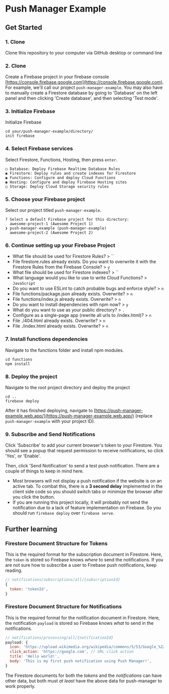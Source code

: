 # Push Manager Example

## Get Started
### 1. Clone
Clone this repository to your computer via GitHub desktop or command line

### 2. Clone
Create a Firebase project in your firebase console [https://console.firebase.google.com](https://console.firebase.google.com). For example, we'll call our project `push-manager-example`.
You may also have to manually create a Firestore database by going to 'Database' on the left panel and then clicking 'Create database', and then selecting 'Test mode'.

### 3. Initialize Firebase
Initialize Firebase
```shell
cd your/push-manager-example/directory/
init firebase
```

### 4. Select Firebase services
Select Firestore, Functions, Hosting, then press `enter`.
```shell
◯ Database: Deploy Firebase Realtime Database Rules
◉ Firestore: Deploy rules and create indexes for Firestore
◉ Functions: Configure and deploy Cloud Functions
◉ Hosting: Configure and deploy Firebase Hosting sites
◯ Storage: Deploy Cloud Storage security rules
```

### 5. Choose your Firebase project
Select our project titled `push-manager-example`.
```shell
? Select a default Firebase project for this directory:
  awesome-project-1 (Awesome Project 1)
❯ push-manager-example (push-manager-example)
  awesome-project-2 (Awesome Project 2)
```

### 6. Continue setting up your Firebase Project
* What file should be used for Firestore Rules? > ``
* File firestore.rules already exists. Do you want to overwrite it with the Firestore Rules from the Firebase Console? > `y`
* What file should be used for Firestore indexes? > ``
* What language would you like to use to write Cloud Functions? > `JavaScript`
* Do you want to use ESLint to catch probable bugs and enforce style? > `n`
* File functions/package.json already exists. Overwrite? > `n`
* File functions/index.js already exists. Overwrite? > `n`
* Do you want to install dependencies with npm now? > `y`
* What do you want to use as your public directory? > `.`
* Configure as a single-page app (rewrite all urls to /index.html)? > `n`
* File ./404.html already exists. Overwrite? > `n`
* File ./index.html already exists. Overwrite? > `n`


### 7. Install functions dependencies
Navigate to the functions folder and install npm modules.
```shell
cd functions
npm install
```

### 8. Deploy the project
Navigate to the root project directory and deploy the project
```shell
cd ..
firebase deploy
```
After it has finished deploying, navigate to [https://push-manager-example.web.app/](https://push-manager-example.web.app/) (replace `push-manager-example` with your project ID).

### 9. Subscribe and Send Notifications
Click 'Subscribe' to add your current browser's token to your Firestore. You should see a popup that request permission to receive notifications, so click 'Yes', or 'Enable'.

Then, click 'Send Notification' to send a test push notification. There are a couple of things to keep in mind here.
* Most browsers will not display a push notification if the website is on an active tab. To combat this, there is a **3 second delay** implemented in the client side code so you should switch tabs or minimize the browser after you click the button.
* If you are running this project locally, it will probably not send the notification due to a lack of feature implementation on Firebase. So you should run `firebase deploy` over `firebase serve`.


## Further learning
### Firestore Document Structure for Tokens
This is the required format for the subscription document in Firestore. Here, the `token` is stored so Firebase knows *where* to send the notifications.
If you are not sure how to subscribe a user to Firebase push notifications, keep reading.
```js
// notifications/subscriptions/all/{subscriptionId}
{
  token: 'tokenId',
}
```

### Firestore Document Structure for Notifications
This is the required format for the notification document in Firestore. Here, the notification `payload` is stored so Firebase knows *what* to send in the notifications.
```js
// notifications/processing/all/{notificationId}
payload: {
  icon: 'https://upload.wikimedia.org/wikipedia/commons/5/53/Google_%22G%22_Logo.svg', // Link to notification icon
  click_action: 'https://google.com', // URL click action
  title: 'Hello world!',
  body: 'This is my first push notification using Push Manager!',
}
```

The Firestore documents for both the *tokens* and the *notifications* can have other data, but both must *at least* have the above data for push-manager to work properly.
